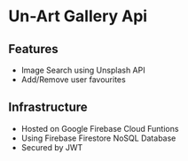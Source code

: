 # Un-Art Gallery Api

## Features

- Image Search using Unsplash API
- Add/Remove user favourites

## Infrastructure

- Hosted on Google Firebase Cloud Funtions
- Using Firebase Firestore NoSQL Database
- Secured by JWT
